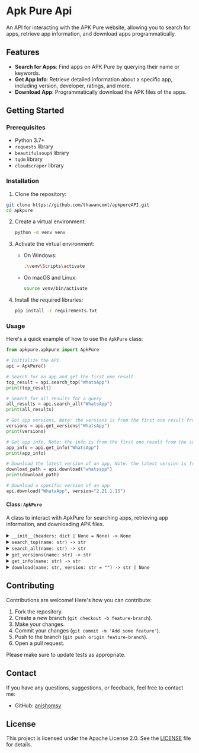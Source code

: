 # Apk Pure Api

An API for interacting with the APK Pure website, allowing you to search for apps, retrieve app information, and download apps programmatically.

## Features

- **Search for Apps**: Find apps on APK Pure by querying their name or keywords.
- **Get App Info**: Retrieve detailed information about a specific app, including version, developer, ratings, and more.
- **Download App**: Programmatically download the APK files of the apps.

## Getting Started

### Prerequisites

- Python 3.7+
- `requests` library
- `beautifulsoup4` library
- `tqdm` library
- `cloudscraper` library

### Installation

1. Clone the repository:

```sh
git clone https://github.com/thawancomt/apkpureAPI.git
cd apkpure
```

2. Create a virtual environment:

   ```sh
   python -m venv venv
   ```

3. Activate the virtual environment:

   - On Windows:

     ```sh
     .\venv\Scripts\activate
     ```

   - On macOS and Linux:

     ```sh
     source venv/bin/activate
     ```

4. Install the required libraries:

   ```sh
   pip install -r requirements.txt
   ```

   </details>

### Usage

Here's a quick example of how to use the `ApkPure` class:

```python
from apkpure.apkpure import ApkPure

# Initialize the API
api = ApkPure()

# Search for an app and get the first one result
top_result = api.search_top("WhatsApp")
print(top_result)

# Search for all results for a query
all_results = api.search_all("WhatsApp")
print(all_results)

# Get app versions, Note: the versions is from the first one result from the search_top method
versions = api.get_versions("WhatsApp")
print(versions)

# Get app info, Note: the info is from the first one result from the search_top method
app_info = api.get_info("WhatsApp")
print(app_info)

# Download the latest version of an app, Note: the latest version is from the first one result from the search_top method
download_path = api.download("whatsapp")
print(download_path)

# Download a specific version of an app
api.download("WhatsApp", version="2.21.1.15")
```

#### Class: `ApkPure`

A class to interact with ApkPure for searching apps, retrieving app information, and downloading APK files.

<details>
  <summary><code>__init__(headers: dict | None = None) -> None</code></summary>
  
  Initialize the `ApkPure` instance with optional headers.

- **Parameters**:
  - `headers` (dict | None): Optional headers for HTTP requests.

</details>

<details>
  <summary><code>search_top(name: str) -> str</code></summary>
  
  Search for the top result of an app on APK Pure.

- **Parameters**:
  - `name` (str): The name of the app to search for.
- **Returns**:
  - `str`: A JSON string containing details of the top search result.

</details>

<details>
  <summary><code>search_all(name: str) -> str</code></summary>
  
  Search for all results of an app on APK Pure.

- **Parameters**:
  - `name` (str): The name of the app to search for.
- **Returns**:
  - `str`: A JSON string containing details of all search results.

</details>

<details>
  <summary><code>get_versions(name: str) -> str</code></summary>
  
  Retrieve all available versions of the specified app.

- **Parameters**:
  - `name` (str): The name of the app.
- **Returns**:
  - `str`: A JSON string containing the details of all available versions.

</details>

<details>
  <summary><code>get_info(name: str) -> str</code></summary>
  
  Retrieve detailed information about the specified app.

- **Parameters**:
  - `name` (str): The name of the app.
- **Returns**:
  - `str`: A JSON string containing detailed information about the app.

</details>

<details>
  <summary><code>download(name: str, version: str = "") -> str | None</code></summary>
  
  Download the specified version of the app. If no version is specified, download the latest version.

- **Parameters**:
  - `name` (str): The name of the app.
  - `version` (str, optional): The version of the app to download. Defaults to the latest version.
- **Returns**:
  - `str | None`: The real path to the downloaded APK file, or `None` if the version is invalid.

</details>

## Contributing

Contributions are welcome! Here's how you can contribute:

1. Fork the repository.
2. Create a new branch (`git checkout -b feature-branch`).
3. Make your changes.
4. Commit your changes (`git commit -m 'Add some feature'`).
5. Push to the branch (`git push origin feature-branch`).
6. Open a pull request.

Please make sure to update tests as appropriate.

## Contact

If you have any questions, suggestions, or feedback, feel free to contact me:

- GitHub: [anishomsy](https://github.com/anishomsy)

## License

This project is licensed under the Apache License 2.0. See the [LICENSE](LICENSE) file for details.
